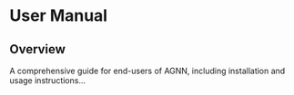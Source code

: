 # User Manual

## Overview

A comprehensive guide for end-users of AGNN, including installation and usage instructions...